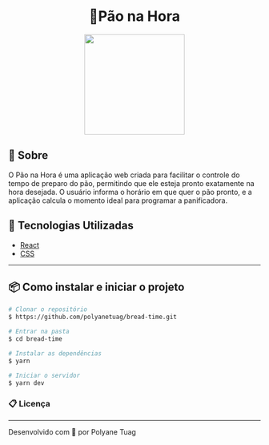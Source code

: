 <h1 align="center">
    🍞Pão na Hora
</h1>


<div align="center">
    <img align="center" width='200' src=>
   

</div>


## 📝 Sobre
O Pão na Hora é uma aplicação web criada para facilitar o controle do tempo de preparo do pão, permitindo que ele esteja pronto exatamente na hora desejada. O usuário informa o horário em que quer o pão pronto, e a aplicação calcula o momento ideal para programar a panificadora.


## 🚀 Tecnologias Utilizadas
- [React](https://react.dev/)
- [CSS](https://developer.mozilla.org/pt-BR/docs/Web/CSS)

---
## 📦 Como instalar e iniciar o projeto

```bash
# Clonar o repositório
$ https://github.com/polyanetuag/bread-time.git

# Entrar na pasta
$ cd bread-time

# Instalar as dependências
$ yarn 

# Iniciar o servidor
$ yarn dev

```

### 📋 Licença




---
Desenvolvido com 💜 por Polyane Tuag
